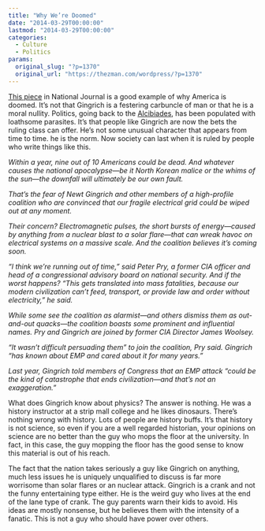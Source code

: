 ```yaml
---
title: "Why We’re Doomed"
date: "2014-03-29T00:00:00"
lastmod: "2014-03-29T00:00:00"
categories:
  - Culture
  - Politics
params:
  original_slug: "?p=1370"
  original_url: "https://thezman.com/wordpress/?p=1370"
---
```


<a
href="http://www.nationaljournal.com/tech/newt-gingrich-s-plan-to-stave-off-the-apocalypse-20140328"
rel="noopener noreferrer" target="_blank">This piece</a> in National
Journal is a good example of why America is doomed. It’s not that
Gingrich is a festering carbuncle of man or that he is a moral nullity.
Politics, going back to the
<a href="http://en.wikipedia.org/wiki/Alcibiades"
rel="noopener noreferrer" target="_blank">Alcibiades</a>, has been
populated with loathsome parasites. It’s that people like Gingrich are
now the bets the ruling class can offer. He’s not some unusual character
that appears from time to time. he is the norm. Now society can last
when it is ruled by people who write things like this.

*Within a year, nine out of 10 Americans could be dead. And whatever
causes the national apocalypse—be it North Korean malice or the whims of
the sun—the downfall will ultimately be our own fault.*

*That’s the fear of Newt Gingrich and other members of a high-profile
coalition who are convinced that our fragile electrical grid could be
wiped out at any moment.*

*Their concern? Electromagnetic pulses, the short bursts of
energy—caused by anything from a nuclear blast to a solar flare—that can
wreak havoc on electrical systems on a massive scale. And the coalition
believes it’s coming soon.*

*“I think we’re running out of time,” said Peter Pry, a former CIA
officer and head of a congressional advisory board on national security.
And if the worst happens? “This gets translated into mass fatalities,
because our modern civilization can’t feed, transport, or provide law
and order without electricity,” he said.*

*While some see the coalition as alarmist—and others dismiss them as
out-and-out quacks—the coalition boasts some prominent and influential
names. Pry and Gingrich are joined by former CIA Director James
Woolsey.*

*“It wasn’t difficult persuading them” to join the coalition, Pry said.
Gingrich “has known about EMP and cared about it for many years.”*

*Last year, Gingrich told members of Congress that an EMP attack “could
be the kind of catastrophe that ends civilization—and that’s not an
exaggeration.”*

What does Gingrich know about physics? The answer is nothing. He was a
history instructor at a strip mall college and he likes dinosaurs.
There’s nothing wrong with history. Lots of people are history buffs.
It’s that history is not science, so even if you are a well regarded
historian, your opinions on science are no better than the guy who mops
the floor at the university. In fact, in this case, the guy mopping the
floor has the good sense to know this material is out of his reach.

The fact that the nation takes seriously a guy like Gingrich on
anything, much less issues he is uniquely unqualified to discuss is far
more worrisome than solar flares or an nuclear attack. Gingrich is a
crank and not the funny entertaining type either. He is the weird guy
who lives at the end of the lane type of crank. The guy parents warn
their kids to avoid. His ideas are mostly nonsense, but he believes them
with the intensity of a fanatic. This is not a guy who should have power
over others.
